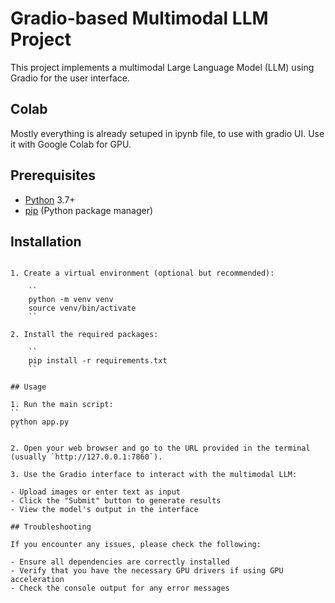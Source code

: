 # Gradio-based Multimodal LLM Project

This project implements a multimodal Large Language Model (LLM) using Gradio for the user interface.

## Colab
Mostly everything is already setuped in ipynb file, to use with gradio UI. Use it with Google Colab for GPU. 

## Prerequisites

- [Python](https://www.python.org/) 3.7+
- [pip](https://pypi.org/project/pip/) (Python package manager)

## Installation

```

1. Create a virtual environment (optional but recommended):

    ``
    python -m venv venv
    source venv/bin/activate
    ``

2. Install the required packages:

    ``
    pip install -r requirements.txt
    ``

## Usage

1. Run the main script:
``
python app.py
``

2. Open your web browser and go to the URL provided in the terminal (usually `http://127.0.0.1:7860`).

3. Use the Gradio interface to interact with the multimodal LLM:

- Upload images or enter text as input
- Click the "Submit" button to generate results
- View the model's output in the interface

## Troubleshooting

If you encounter any issues, please check the following:

- Ensure all dependencies are correctly installed
- Verify that you have the necessary GPU drivers if using GPU acceleration
- Check the console output for any error messages
